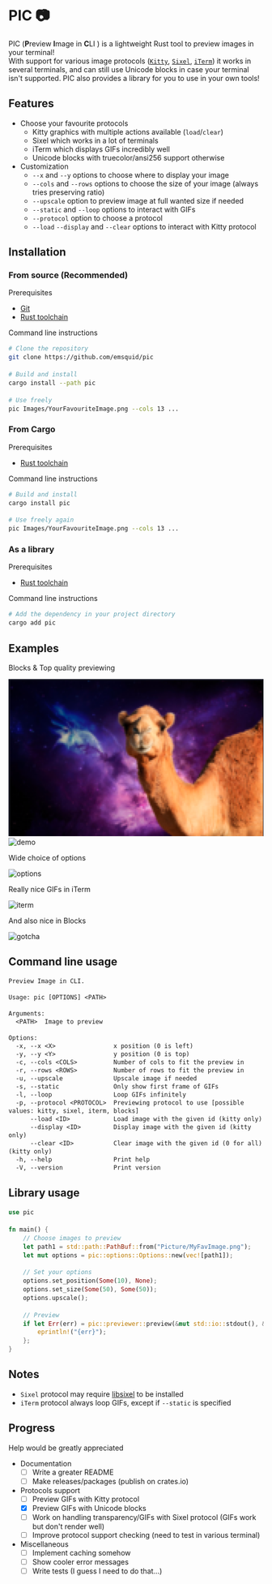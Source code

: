 # PIC 📷

PIC (**P**review **I**mage in **C**LI ) is a lightweight Rust tool to preview images in your terminal!
<br>
With support for various image protocols ([`Kitty`](https://sw.kovidgoyal.net/kitty/graphics-protocol/), [`Sixel`](https://saitoha.github.io/libsixel/), [`iTerm`](https://iterm2.com/documentation-images.html)) it works in several terminals, and can still use Unicode blocks in case your terminal isn't supported.
PIC also provides a library for you to use in your own tools!

## Features

- Choose your favourite protocols
    * Kitty graphics with multiple actions available (`load`/`clear`)
    * Sixel which works in a lot of terminals
    * iTerm which displays GIFs incredibly well
    * Unicode blocks with truecolor/ansi256 support otherwise
- Customization
    * `--x` and `--y` options to choose where to display your image
    * `--cols` and `--rows` options to choose the size of your image (always tries preserving ratio)
    * `--upscale` option to preview image at full wanted size if needed
    * `--static` and `--loop` options to interact with GIFs
    * `--protocol` option to choose a protocol
    * `--load` `--display` and `--clear` options to interact with Kitty protocol

## Installation

### From source (Recommended)

Prerequisites
- [Git](https://git-scm.com/downloads)
- [Rust toolchain](https://www.rust-lang.org/tools/install)

Command line instructions
```bash
# Clone the repository
git clone https://github.com/emsquid/pic

# Build and install
cargo install --path pic

# Use freely
pic Images/YourFavouriteImage.png --cols 13 ...
```

### From Cargo

Prerequisites
- [Rust toolchain](https://www.rust-lang.org/tools/install)

Command line instructions
```bash
# Build and install
cargo install pic

# Use freely again
pic Images/YourFavouriteImage.png --cols 13 ...
```

### As a library

Prerequisites
- [Rust toolchain](https://www.rust-lang.org/tools/install)

Command line instructions
```bash
# Add the dependency in your project directory
cargo add pic
```

## Examples

Blocks & Top quality previewing

![demo](examples/blocks.png)
![demo](examples/top_quality.png)

Wide choice of options

![options](examples/options.gif)

Really nice GIFs in iTerm

![iterm](examples/iterm.gif)

And also nice in Blocks

![gotcha](examples/blocks.gif)

## Command line usage

```
Preview Image in CLI.

Usage: pic [OPTIONS] <PATH>

Arguments:
  <PATH>  Image to preview

Options:
  -x, --x <X>                x position (0 is left)
  -y, --y <Y>                y position (0 is top)
  -c, --cols <COLS>          Number of cols to fit the preview in
  -r, --rows <ROWS>          Number of rows to fit the preview in
  -u, --upscale              Upscale image if needed
  -s, --static               Only show first frame of GIFs
  -l, --loop                 Loop GIFs infinitely
  -p, --protocol <PROTOCOL>  Previewing protocol to use [possible values: kitty, sixel, iterm, blocks]
      --load <ID>            Load image with the given id (kitty only)
      --display <ID>         Display image with the given id (kitty only)
      --clear <ID>           Clear image with the given id (0 for all) (kitty only)
  -h, --help                 Print help
  -V, --version              Print version
```

## Library usage 

```rust
use pic

fn main() {
    // Choose images to preview
    let path1 = std::path::PathBuf::from("Picture/MyFavImage.png");
    let mut options = pic::options::Options::new(vec![path1]);

    // Set your options
    options.set_position(Some(10), None);
    options.set_size(Some(50), Some(50));
    options.upscale();

    // Preview
    if let Err(err) = pic::previewer::preview(&mut std::io::stdout(), &mut options) {
        eprintln!("{err}");
    };
}
```

## Notes 

- `Sixel` protocol may require [libsixel](https://github.com/saitoha/libsixel) to be installed
- `iTerm` protocol always loop GIFs, except if `--static` is specified

## Progress

Help would be greatly appreciated

- Documentation
    * [ ] Write a greater README
    * [ ] Make releases/packages (publish on crates.io)
- Protocols support
    * [ ] Preview GIFs with Kitty protocol
    * [x] Preview GIFs with Unicode blocks
    * [ ] Work on handling transparency/GIFs with Sixel protocol (GIFs work but don't render well)
    * [ ] Improve protocol support checking (need to test in various terminal)
- Miscellaneous
    * [ ] Implement caching somehow
    * [ ] Show cooler error messages
    * [ ] Write tests (I guess I need to do that...)
